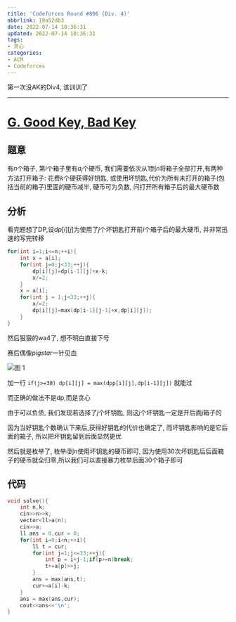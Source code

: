 ```yaml
---
title: 'Codeforces Round #806 (Div. 4)'
abbrlink: 18a52db3
date: 2022-07-14 10:36:31
updated: 2022-07-14 10:36:31
tags:
- 贪心
categories:
- ACM
- Codeforces
---
```


第一次没AK的Div4, 该训训了

<!-- more -->

---

# [G. Good Key, Bad Key](https://codeforces.com/contest/1703/problem/G)

## 题意

有$n$个箱子, 第$i$个箱子里有$a_i$个硬币, 我们需要依次从$1$到$n$将箱子全部打开,有两种方法打开箱子: 
花费$k$个硬获得好钥匙, 或使用坏钥匙,代价为所有未打开的箱子(包括当前的箱子)里面的硬币减半, 硬币可为负数, 问打开所有箱子后的最大硬币数

## 分析

看完题想了DP,设$dp[i][j]$为使用了$j$个坏钥匙打开前$i$个箱子后的最大硬币, 并非常迅速的写完转移

``` cpp
for(int i=1;i<=n;++i){
    int x = a[i];
    for(int j=0;j<33;++j){
        dp[i][j]=dp[i-1][j]+x-k;
        x/=2;
    }
    x = a[i];
    for(int j = 1;j<33;++j){
        x/=2;
        dp[i][j]=max(dp[i-1][j-1]+x,dp[i][j]);
    }
}
```
然后狠狠的wa4了, 想不明白直接下号

赛后偶像$pigstar$一针见血

![图 1](1657766967195.png)  

加一行 `if(j>=30) dp[i][j] = max(dpp[i][j],dp[i-1][j])` 就能过

而正确的做法不是dp,而是贪心

由于可以负债, 我们发现若选择了$j$个坏钥匙, 则这$j$个坏钥匙一定是开后面$j$箱子的

因为当好钥匙个数确认下来后,获得好钥匙的代价也确定了, 而坏钥匙影响的是它后面的箱子, 所以把坏钥匙留到后面显然更优

然后就是枚举了, 枚举$i$到$n$使用坏钥匙的硬币即可, 因为使用$30$次坏钥匙后后面箱子的硬币就全归零,所以我们可以直接暴力枚举后面$30$个箱子即可

## 代码
``` cpp
void solve(){
    int n,k;
    cin>>n>>k;
    vector<ll>a(n);
    cin>>a;
    ll ans = 0,cur = 0;
    for(int i=0;i<n;++i){
        ll t = cur;
        for(int j=1;j<=33;++j){
            int p = i+j-1;if(p>=n)break;
            t+=a[p]>>j;
        }
        ans = max(ans,t);
        cur+=a[i]-k;
    }
    ans = max(ans,cur);
    cout<<ans<<'\n';
}
```
<!-- Q.E.D. -->
